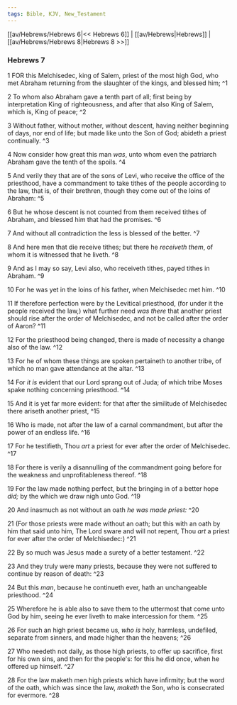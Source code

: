 ```yaml
---
tags: Bible, KJV, New_Testament
---
```


[[av/Hebrews/Hebrews 6|<< Hebrews 6]] | [[av/Hebrews|Hebrews]] | [[av/Hebrews/Hebrews 8|Hebrews 8 >>]]

### Hebrews 7

1 FOR this Melchisedec, king of Salem, priest of the most high God, who met Abraham returning from the slaughter of the kings, and blessed him; ^1

2 To whom also Abraham gave a tenth part of all; first being by interpretation King of righteousness, and after that also King of Salem, which is, King of peace; ^2

3 Without father, without mother, without descent, having neither beginning of days, nor end of life; but made like unto the Son of God; abideth a priest continually. ^3

4 Now consider how great this man _was_, unto whom even the patriarch Abraham gave the tenth of the spoils. ^4

5 And verily they that are of the sons of Levi, who receive the office of the priesthood, have a commandment to take tithes of the people according to the law, that is, of their brethren, though they come out of the loins of Abraham: ^5

6 But he whose descent is not counted from them received tithes of Abraham, and blessed him that had the promises. ^6

7 And without all contradiction the less is blessed of the better. ^7

8 And here men that die receive tithes; but there he _receiveth_ _them_, of whom it is witnessed that he liveth. ^8

9 And as I may so say, Levi also, who receiveth tithes, payed tithes in Abraham. ^9

10 For he was yet in the loins of his father, when Melchisedec met him. ^10

11 If therefore perfection were by the Levitical priesthood, (for under it the people received the law,) what further need _was_ _there_ that another priest should rise after the order of Melchisedec, and not be called after the order of Aaron? ^11

12 For the priesthood being changed, there is made of necessity a change also of the law. ^12

13 For he of whom these things are spoken pertaineth to another tribe, of which no man gave attendance at the altar. ^13

14 For _it_ _is_ evident that our Lord sprang out of Juda; of which tribe Moses spake nothing concerning priesthood. ^14

15 And it is yet far more evident: for that after the similitude of Melchisedec there ariseth another priest, ^15

16 Who is made, not after the law of a carnal commandment, but after the power of an endless life. ^16

17 For he testifieth, Thou _art_ a priest for ever after the order of Melchisedec. ^17

18 For there is verily a disannulling of the commandment going before for the weakness and unprofitableness thereof. ^18

19 For the law made nothing perfect, but the bringing in of a better hope _did;_ by the which we draw nigh unto God. ^19

20 And inasmuch as not without an oath _he_ _was_ _made_ _priest:_ ^20

21 (For those priests were made without an oath; but this with an oath by him that said unto him, The Lord sware and will not repent, Thou _art_ a priest for ever after the order of Melchisedec:) ^21

22 By so much was Jesus made a surety of a better testament. ^22

23 And they truly were many priests, because they were not suffered to continue by reason of death: ^23

24 But this _man_, because he continueth ever, hath an unchangeable priesthood. ^24

25 Wherefore he is able also to save them to the uttermost that come unto God by him, seeing he ever liveth to make intercession for them. ^25

26 For such an high priest became us, _who_ _is_ holy, harmless, undefiled, separate from sinners, and made higher than the heavens; ^26

27 Who needeth not daily, as those high priests, to offer up sacrifice, first for his own sins, and then for the people's: for this he did once, when he offered up himself. ^27

28 For the law maketh men high priests which have infirmity; but the word of the oath, which was since the law, _maketh_ the Son, who is consecrated for evermore. ^28
